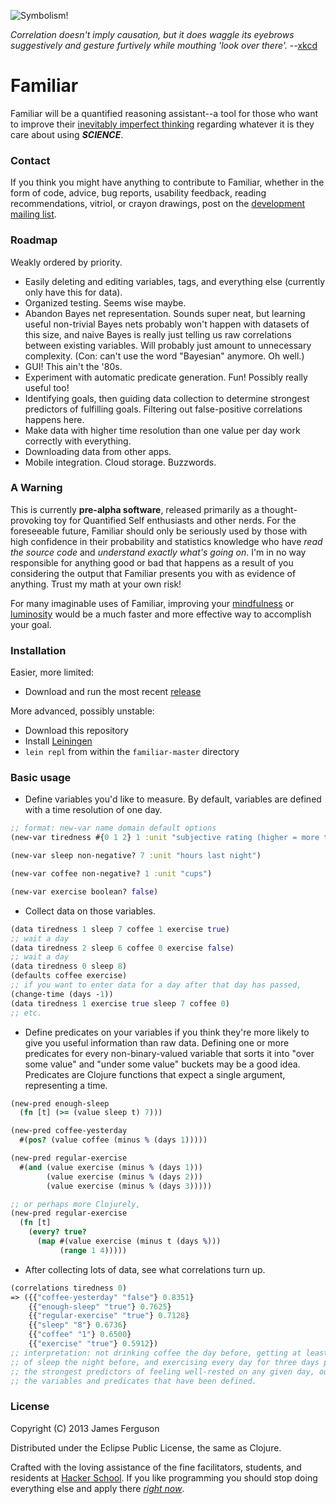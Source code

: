 <img src="http://oi40.tinypic.com/20tqal5.jpg"
 alt="Symbolism!" title= "Symbolism!" align="middle" /> 

_Correlation doesn't imply causation, but it does waggle its eyebrows suggestively and gesture furtively while mouthing 'look over there'._
--[xkcd](http://xkcd.com/552/)

Familiar
========
Familiar will be a quantified reasoning assistant--a tool for those who want to improve their [inevitably imperfect thinking](http://en.wikipedia.org/wiki/List_of_cognitive_biases) regarding whatever it is they care about using **_SCIENCE_**.

### Contact
If you think you might have anything to contribute to Familiar, whether in the form of code, advice, bug reports, usability feedback, reading recommendations, vitriol, or crayon drawings, post on the [development mailing list](http://groups.google.com/group/guard-dev).

### Roadmap
Weakly ordered by priority.

* Easily deleting and editing variables, tags, and everything else (currently only have this for data).
* Organized testing. Seems wise maybe.
* Abandon Bayes net representation. Sounds super neat, but learning useful non-trivial Bayes nets probably won't happen with datasets of this size, and naive Bayes is really just telling us raw correlations between existing variables. Will probably just amount to unnecessary complexity. (Con: can't use the word "Bayesian" anymore. Oh well.)
* GUI! This ain't the '80s.
* Experiment with automatic predicate generation. Fun! Possibly really useful too!
* Identifying goals, then guiding data collection to determine strongest predictors of fulfilling goals. Filtering out false-positive correlations happens here.
* Make data with higher time resolution than one value per day work correctly with everything.
* Downloading data from other apps.
* Mobile integration. Cloud storage. Buzzwords.

### A Warning
This is currently **pre-alpha software**, released primarily as a thought-provoking toy for Quantified Self enthusiasts and other nerds. For the foreseeable future, Familiar should only be seriously used by those with high confidence in their probability and statistics knowledge who have _read the source code_ and _understand exactly what's going on_. I'm in no way responsible for anything good or bad that happens as a result of you considering the output that Familiar presents you with as evidence of anything. Trust my math at your own risk!

For many imaginable uses of Familiar, improving your [mindfulness](http://en.wikipedia.org/wiki/Mindfulness_%28psychology%29) or [luminosity](http://lesswrong.com/lw/1xh/living_luminously/) would be a much faster and more effective way to accomplish your goal.

### Installation
Easier, more limited:
* Download and run the most recent [release](https://github.com/jferg/familiar/releases)

More advanced, possibly unstable:
* Download this repository
* Install [Leiningen](https://github.com/technomancy/leiningen)
* `lein repl` from within the `familiar-master` directory

### Basic usage
* Define variables you'd like to measure. By default, variables are defined with a time resolution of one day.

```clojure
;; format: new-var name domain default options
(new-var tiredness #{0 1 2} 1 :unit "subjective rating (higher = more tired)")

(new-var sleep non-negative? 7 :unit "hours last night")

(new-var coffee non-negative? 1 :unit "cups")

(new-var exercise boolean? false)
```

* Collect data on those variables.

```clojure
(data tiredness 1 sleep 7 coffee 1 exercise true)
;; wait a day
(data tiredness 2 sleep 6 coffee 0 exercise false)
;; wait a day
(data tiredness 0 sleep 8)
(defaults coffee exercise)
;; if you want to enter data for a day after that day has passed,
(change-time (days -1))
(data tiredness 1 exercise true sleep 7 coffee 0)
;; etc.
```

* Define predicates on your variables if you think they're more likely to give you useful information than raw data. Defining one or more predicates for every non-binary-valued variable that sorts it into "over some value" and "under some value" buckets may be a good idea. Predicates are Clojure functions that expect a single argument, representing a time.

```clojure
(new-pred enough-sleep
  (fn [t] (>= (value sleep t) 7)))

(new-pred coffee-yesterday
  #(pos? (value coffee (minus % (days 1)))))

(new-pred regular-exercise
  #(and (value exercise (minus % (days 1)))
        (value exercise (minus % (days 2)))
        (value exercise (minus % (days 3)))))

;; or perhaps more Clojurely,
(new-pred regular-exercise
  (fn [t]
    (every? true?
      (map #(value exercise (minus t (days %)))
           (range 1 4)))))
```

* After collecting lots of data, see what correlations turn up.

```clojure
(correlations tiredness 0)
=> ({{"coffee-yesterday" "false"} 0.8351}
    {{"enough-sleep" "true"} 0.7625}
    {{"regular-exercise" "true"} 0.7128}
    {{"sleep" "8"} 0.6736}
    {{"coffee" "1"} 0.6500}
    {{"exercise" "true"} 0.5912})
;; interpretation: not drinking coffee the day before, getting at least 7 hours
;; of sleep the night before, and exercising every day for three days prior are
;; the strongest predictors of feeling well-rested on any given day, out of all
;; the variables and predicates that have been defined.
```

### License
Copyright (C) 2013 James Ferguson

Distributed under the Eclipse Public License, the same as Clojure.

Crafted with the loving assistance of the fine facilitators, students, and residents at [Hacker School](https://www.hackerschool.com/). If you like programming you should stop doing everything else and apply there [_right now_](https://www.hackerschool.com/apply).
